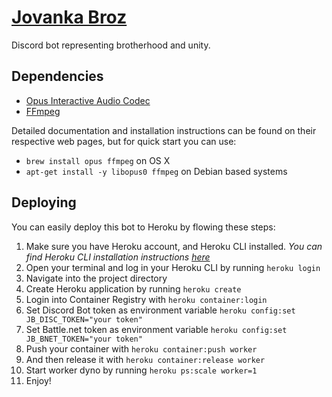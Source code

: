 # [Jovanka Broz](https://en.wikipedia.org/wiki/Jovanka_Broz)

Discord bot representing brotherhood and unity.

## Dependencies

* [Opus Interactive Audio Codec](https://opus-codec.org/)
* [FFmpeg](https://ffmpeg.org/)

Detailed documentation and installation instructions can be found on their respective web
pages, but for quick start you can use:

* `brew install opus ffmpeg` on OS X
* `apt-get install -y libopus0 ffmpeg` on Debian based systems

## Deploying

You can easily deploy this bot to Heroku by flowing these steps:

1. Make sure you have Heroku account, and Heroku CLI installed.
*You can find Heroku CLI installation instructions  [here](https://devcenter.heroku.com/articles/heroku-cli#download-and-install)*
2. Open your terminal and log in your Heroku CLI by running `heroku login`
3. Navigate into the project directory
4. Create Heroku application by running `heroku create`
5. Login into Container Registry with `heroku container:login`
6. Set Discord Bot token as environment variable `heroku config:set JB_DISC_TOKEN="your token"`
7. Set Battle.net token as environment variable `heroku config:set JB_BNET_TOKEN="your token"`
8. Push your container with `heroku container:push worker`
9. And then release it with `heroku container:release worker`
10. Start worker dyno by running `heroku ps:scale worker=1`
11. Enjoy!

